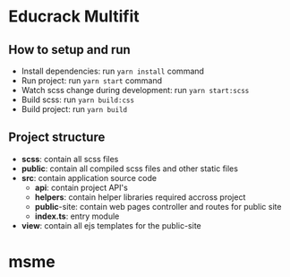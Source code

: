 # Educrack Multifit

## How to setup and run

- Install dependencies: run `yarn install` command
- Run project: run `yarn start` command
- Watch scss change during development: run `yarn start:scss`
- Build scss: run `yarn build:css`
- Build project: run `yarn build`

## Project structure

- **scss**: contain all scss files
- **public**: contain all compiled scss files and other static files
- **src**: contain application source code
  - **api**: contain project API's
  - **helpers**: contain helper libraries required accross project
  - **public**-site: contain web pages controller and routes for public site
  - **index.ts**: entry module
- **view**: contain all ejs templates for the public-site
# msme
